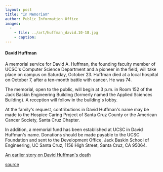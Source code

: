 ```yaml
---
layout: post
title: "In Memoriam"
author: Public Information Office
images:
  -
    - file: ../art/huffman_david.10-18.jpg
    - caption: 
---
```


#### David Huffman

A memorial service for David A. Huffman, the founding faculty member of UCSC's Computer Science Department and a pioneer in the field, will take place on campus on Saturday, October 23. Huffman died at a local hospital on October 7, after a ten-month battle with cancer. He was 74.

The memorial, open to the public, will begin at 3 p.m. in Room 152 of the Jack Baskin Engineering Building (formerly named the Applied Sciences Building). A reception will follow in the building's lobby.

At the family's request, contributions in David Huffman's name may be made to the Hospice Caring Project of Santa Cruz County or the American Cancer Society, Santa Cruz Chapter.

In addition, a memorial fund has been established at UCSC in David Huffman's name. Donations should be made payable to the UCSC Foundation and sent to the Development Office, Jack Baskin School of Engineering, UC Santa Cruz, 1156 High Street, Santa Cruz, CA 95064.

[An earlier story on David Huffman's death][1]


[1]: http://www.ucsc.edu/currents/99-00/10-11/huffman.html

[source](http://www1.ucsc.edu/currents/99-00/10-18/inmemoriam.html "Permalink to inmemoriam")
